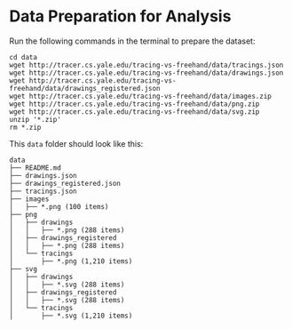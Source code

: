 # Data Preparation for Analysis

Run the following commands in the terminal to prepare the dataset:

```
cd data
wget http://tracer.cs.yale.edu/tracing-vs-freehand/data/tracings.json
wget http://tracer.cs.yale.edu/tracing-vs-freehand/data/drawings.json
wget http://tracer.cs.yale.edu/tracing-vs-freehand/data/drawings_registered.json
wget http://tracer.cs.yale.edu/tracing-vs-freehand/data/images.zip
wget http://tracer.cs.yale.edu/tracing-vs-freehand/data/png.zip
wget http://tracer.cs.yale.edu/tracing-vs-freehand/data/svg.zip
unzip '*.zip'
rm *.zip
```

This `data` folder should look like this:

```
data
├── README.md
├── drawings.json
├── drawings_registered.json
├── tracings.json
├── images
│   ├── *.png (100 items)
├── png
│   ├── drawings
│   │   ├── *.png (288 items)
│   ├── drawings_registered
│   │   ├── *.png (288 items)
│   └── tracings
│       ├── *.png (1,210 items)
├── svg
│   ├── drawings
│   │   ├── *.svg (288 items)
│   ├── drawings_registered
│   │   ├── *.svg (288 items)
│   └── tracings
│       ├── *.svg (1,210 items)
```
